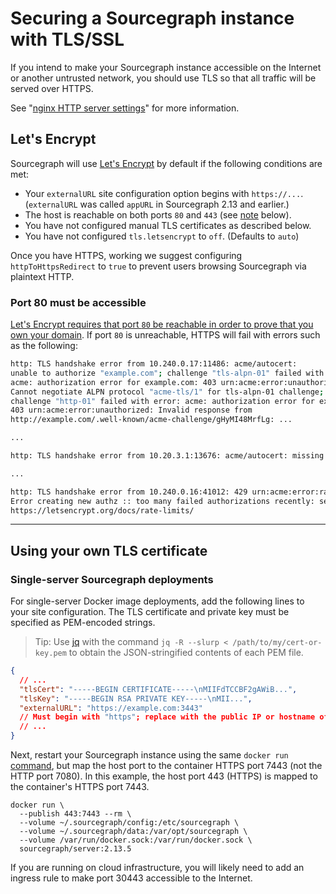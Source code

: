 # Securing a Sourcegraph instance with TLS/SSL

If you intend to make your Sourcegraph instance accessible on the Internet or another untrusted network, you should use TLS so that all traffic will be served over HTTPS.

See "[nginx HTTP server settings](nginx.md)" for more information.

## Let's Encrypt

Sourcegraph will use [Let's Encrypt](https://letsencrypt.org/) by default if the following conditions are met:

- Your `externalURL` site configuration option begins with `https://...`. (`externalURL` was called `appURL` in Sourcegraph 2.13 and earlier.)
- The host is reachable on both ports `80` and `443` (see [note](#port-80-must-be-accessible) below).
- You have not configured manual TLS certificates as described below.
- You have not configured `tls.letsencrypt` to `off`. (Defaults to `auto`)

Once you have HTTPS, working we suggest configuring `httpToHttpsRedirect` to `true` to prevent users browsing Sourcegraph via plaintext HTTP.

### Port 80 must be accessible

[Let's Encrypt requires that port `80` be reachable in order to prove that you own your domain](https://letsencrypt.readthedocs.io/en/latest/challenges.html#http-01-challenge). If port `80` is unreachable, HTTPS will fail with errors such as the following:

```bash
http: TLS handshake error from 10.240.0.17:11486: acme/autocert:
unable to authorize "example.com"; challenge "tls-alpn-01" failed with error:
acme: authorization error for example.com: 403 urn:acme:error:unauthorized:
Cannot negotiate ALPN protocol "acme-tls/1" for tls-alpn-01 challenge;
challenge "http-01" failed with error: acme: authorization error for example.com:
403 urn:acme:error:unauthorized: Invalid response from
http://example.com/.well-known/acme-challenge/gHyMI48MrfLg: ... 

...

http: TLS handshake error from 10.20.3.1:13676: acme/autocert: missing certificate

...

http: TLS handshake error from 10.240.0.16:41012: 429 urn:acme:error:rateLimited:
Error creating new authz :: too many failed authorizations recently: see
https://letsencrypt.org/docs/rate-limits/
```

---

## Using your own TLS certificate

### Single-server Sourcegraph deployments

For single-server Docker image deployments, add the following lines to your site configuration. The TLS certificate and private key must be specified as PEM-encoded strings.

> Tip: Use [jq](https://stedolan.github.io/jq/) with the command `jq -R --slurp < /path/to/my/cert-or-key.pem` to obtain the JSON-stringified contents of each PEM file.

```json
{
  // ...
  "tlsCert": "-----BEGIN CERTIFICATE-----\nMIIFdTCCBF2gAWiB...",
  "tlsKey": "-----BEGIN RSA PRIVATE KEY-----\nMII...",
  "externalURL": "https://example.com:3443" 
  // Must begin with "https"; replace with the public IP or hostname of your machine
  // ...
}
```

Next, restart your Sourcegraph instance using the same `docker run` [command](install/docker/index.md), but map the host port to the container HTTPS port 7443 (not the HTTP port 7080). In this example, the host port 443 (HTTPS) is mapped to the container's HTTPS port 7443.

```shell
docker run \
  --publish 443:7443 --rm \
  --volume ~/.sourcegraph/config:/etc/sourcegraph \
  --volume ~/.sourcegraph/data:/var/opt/sourcegraph \
  --volume /var/run/docker.sock:/var/run/docker.sock \
  sourcegraph/server:2.13.5
```

If you are running on cloud infrastructure, you will likely need to add an ingress rule to make port 30443 accessible to the Internet.
